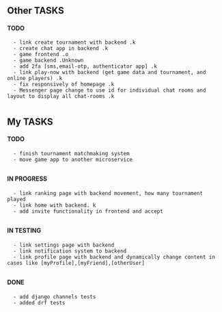 #

## Other TASKS

#### TODO

      - link create tournament with backend .k
      - create chat app in backend .k
      - game frontend .o
      - game backend .Unknown
      - add 2fa [sms,email-otp, authenticator app] .k
      - link play-now with backend (get game data and tournament, and online players) .k
      - fix responsively of homepage .k
      - Messenger page change to use id for individual chat rooms and layout to display all chat-rooms .k

#

## My TASKS

#### TODO

      - finish tournament matchmaking system
      - move game app to another microservice

##

#### IN PROGRESS

      - link ranking page with backend movement, how many tournament played
      - link home with backend. k
      - add invite functionality in frontend and accept

##

#### IN TESTING

      - link settings page with backend
      - link notification system to backend
      - link profile page with backend and dynamically change content in cases like [myProfile],[myFriend],[otherUser]

##

#### DONE

      - add django channels tests
      - added drf tests
